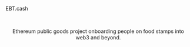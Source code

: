 <!-- Banner Image -->

EBT.cash

<br />

  <p align="center">
Ethereum public goods project onboarding people on food stamps into web3 and beyond.

</p>
